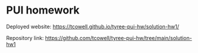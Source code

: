 # PUI homework

Deployed website: https://tcowell.github.io/tyree-pui-hw/solution-hw1/

Repository link: https://github.com/tcowell/tyree-pui-hw/tree/main/solution-hw1
